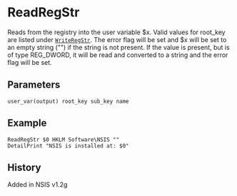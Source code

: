 # ReadRegStr

Reads from the registry into the user variable $x. Valid values for root\_key are listed under [`WriteRegStr`][1]. The error flag will be set and $x will be set to an empty string ("") if the string is not present. If the value is present, but is of type REG\_DWORD, it will be read and converted to a string and the error flag will be set.

## Parameters

    user_var(output) root_key sub_key name

## Example

    ReadRegStr $0 HKLM Software\NSIS ""
    DetailPrint "NSIS is installed at: $0"

## History

Added in NSIS v1.2g

[1]: WriteRegStr.md